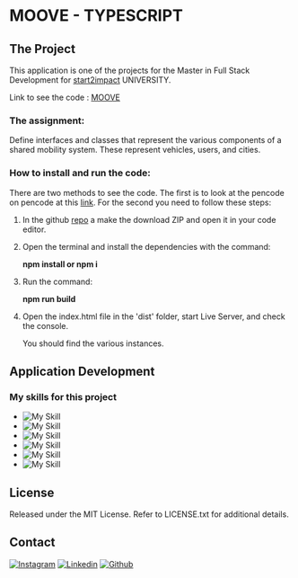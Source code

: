 # MOOVE - TYPESCRIPT

## The Project

This application is one of the projects for the Master in Full Stack Development for [start2impact](https://www.start2impact.it/) UNIVERSITY.

Link to see the code : <a href="https://codepen.io/Lorycaste98/pen/RwmjVNw?editors=1111" target="_blank">MOOVE</a>

### The assignment:

Define interfaces and classes that represent the various components of a shared mobility system.
These represent vehicles, users, and cities.

### How to install and run the code:

There are two methods to see the code. The first is to look at the pencode on pencode at this <a href="https://codepen.io/Lorycaste98/pen/RwmjVNw?editors=1111" target="_blank">link</a>.
For the second you need to follow these steps:

1. In the github <a href="https://github.com/Lorycaste98/typescript" target="_blank">repo</a> a make the download ZIP and open it in your code editor.

2. Open the terminal and install the dependencies with the command:

   **npm install or npm i**

3. Run the command:

   **npm run build**

4. Open the index.html file in the 'dist' folder, start Live Server, and check the console.

   You should find the various instances.

## Application Development

### My skills for this project

- ![My Skill](https://skillicons.dev/icons?i=html)
- ![My Skill](https://skillicons.dev/icons?i=css)
- ![My Skill](https://skillicons.dev/icons?i=js)
- ![My Skill](https://skillicons.dev/icons?i=ts)
- ![My Skill](https://skillicons.dev/icons?i=nodejs)
- ![My Skill](https://skillicons.dev/icons?i=git)

## License

Released under the MIT License. Refer to LICENSE.txt for additional details.

## Contact

[![Instagram](https://skillicons.dev/icons?i=instagram)](https://www.instagram.com/lorycastelletti/)
[![Linkedin](https://skillicons.dev/icons?i=linkedin)](https://www.linkedin.com/in/lorenzo-castelletti-532b9b191/)
[![Github](https://skillicons.dev/icons?i=github)](https://github.com/Lorycaste98)
